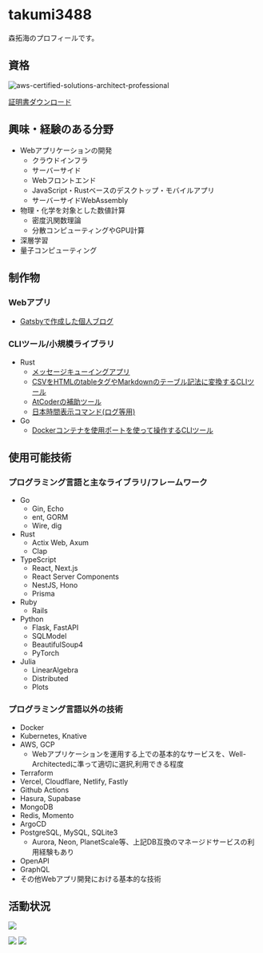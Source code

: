 # takumi3488

森拓海のプロフィールです。

## 資格

![aws-certified-solutions-architect-professional](https://user-images.githubusercontent.com/51111242/201689314-25a89fd7-09a9-4a26-b5a7-1bd667ff7071.png)

[証明書ダウンロード](https://github.com/takumi3488/takumi3488/files/10004011/AWS.Certified.Solutions.Architect.-.Professional.certificate.pdf)

## 興味・経験のある分野

- Webアプリケーションの開発
  - クラウドインフラ
  - サーバーサイド
  - Webフロントエンド
  - JavaScript・Rustベースのデスクトップ・モバイルアプリ
  - サーバーサイドWebAssembly
- 物理・化学を対象とした数値計算
  - 密度汎関数理論
  - 分散コンピューティングやGPU計算
- 深層学習
- 量子コンピューティング

## 制作物

### Webアプリ

- [Gatsbyで作成した個人ブログ](https://github.com/takumi3488/moritaki)

### CLIツール/小規模ライブラリ

- Rust
  - [メッセージキューイングアプリ](https://github.com/takumi3488/rusq) 
  - [CSVをHTMLのtableタグやMarkdownのテーブル記法に変換するCLIツール](https://github.com/takumi3488/conv-rs)
  - [AtCoderの補助ツール](https://github.com/takumi3488/acopen)
  - [日本時間表示コマンド(ログ等用)](https://github.com/takumi3488/now)
- Go
  - [Dockerコンテナを使用ポートを使って操作するCLIツール](https://github.com/takumi3488/por)

## 使用可能技術

### プログラミング言語と主なライブラリ/フレームワーク

- Go
  - Gin, Echo
  - ent, GORM
  - Wire, dig
- Rust
  - Actix Web, Axum
  - Clap
- TypeScript
  - React, Next.js
  - React Server Components
  - NestJS, Hono
  - Prisma
- Ruby
  - Rails
- Python
  - Flask, FastAPI
  - SQLModel
  - BeautifulSoup4
  - PyTorch
- Julia
  - LinearAlgebra
  - Distributed
  - Plots

### プログラミング言語以外の技術

- Docker
- Kubernetes, Knative
- AWS, GCP
  - Webアプリケーションを運用する上での基本的なサービスを、Well-Architectedに準って適切に選択,利用できる程度
- Terraform
- Vercel, Cloudflare, Netlify, Fastly
- Github Actions
- Hasura, Supabase
- MongoDB
- Redis, Momento
- ArgoCD
- PostgreSQL, MySQL, SQLite3
  - Aurora, Neon, PlanetScale等、上記DB互換のマネージドサービスの利用経験もあり
- OpenAPI
- GraphQL
- その他Webアプリ開発における基本的な技術

## 活動状況

![](http://github-profile-summary-cards.vercel.app/api/cards/profile-details?username=takumi3488&theme=tokyonight)

![](http://github-profile-summary-cards.vercel.app/api/cards/repos-per-language?username=takumi3488&theme=tokyonight)
![](http://github-profile-summary-cards.vercel.app/api/cards/most-commit-language?username=takumi3488&theme=tokyonight)
